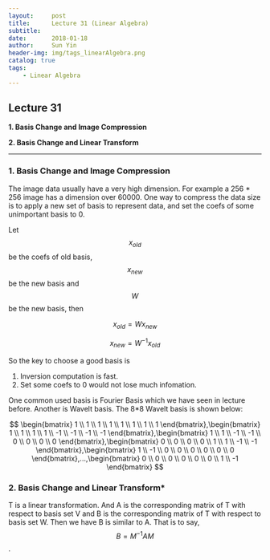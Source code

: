 ```yaml
---
layout:     post
title:      Lecture 31 (Linear Algebra)
subtitle:   
date:       2018-01-18
author:     Sun Yin
header-img: img/tags_linearAlgebra.png
catalog: true
tags:
    - Linear Algebra
---
```

## Lecture 31

**1. Basis Change and Image Compression**

**2. Basis Change and Linear Transform**

---

### 1. Basis Change and Image Compression

The image data usually have a very high dimension. For example a 256 * 256 image has a dimension over 60000. One way to compress the data size is to apply a new set of basis to represent data, and set the coefs of some unimportant basis to 0.

Let $${x}_{old}$$ be the coefs of old basis, $${x}_{new}$$ be the new basis and $$W$$ be the new basis, then 

$$
{ x }_{ old }=W{ x }_{ new }
$$

$$
{ x }_{ new }={ W }^{ -1 }{ x }_{ old }
$$

So the key to choose a good basis is 

1. Inversion computation is fast.
2. Set some coefs to 0 would not lose much infomation.

One common used basis is Fourier Basis which we have seen in lecture before. Another is Wavelt basis. The 8*8 Wavelt basis is shown below:

$$
\begin{bmatrix} 1 \\ 1 \\ 1 \\ 1 \\ 1 \\ 1 \\ 1 \\ 1 \end{bmatrix},\begin{bmatrix} 1 \\ 1 \\ 1 \\ 1 \\ -1 \\ -1 \\ -1 \\ -1 \end{bmatrix},\begin{bmatrix} 1 \\ 1 \\ -1 \\ -1 \\ 0 \\ 0 \\ 0 \\ 0 \end{bmatrix},\begin{bmatrix} 0 \\ 0 \\ 0 \\ 0 \\ 1 \\ 1 \\ -1 \\ -1 \end{bmatrix},\begin{bmatrix} 1 \\ -1 \\ 0 \\ 0 \\ 0 \\ 0 \\ 0 \\ 0 \end{bmatrix},...,\begin{bmatrix} 0 \\ 0 \\ 0 \\ 0 \\ 0 \\ 0 \\ 1 \\ -1 \end{bmatrix}
$$

### 2. Basis Change and Linear Transform*

T is a linear transformation. And A is the corresponding matrix of T with respect to basis set V and B is the corresponding matrix of T with respect to basis set W. Then we have B is similar to A. That is to say, $$B={M}^{-1}AM$$.
